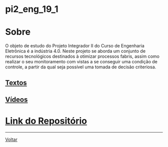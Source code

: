 # pi2\_eng\_**19\_1**

# Sobre

O objeto de estudo do Projeto Integrador II do Curso de Engenharia Eletrônica é a
indústria 4.0. Neste projeto se aborda um conjunto de recursos tecnológicos destinados à otimizar processos fabris,
assim como realizar o seu monitoramento com vistas a se conseguir uma condição de controle, a partir da qual seja
possível uma tomada de decisão criteriosa.

## [Textos](./textos/index.md)

## [Vídeos](./videos/index.md)

# [Link do Repositório](https://github.com/LPAE/pi2_eng_19_1)

---
[Voltar](https://lpae.github.io/)



